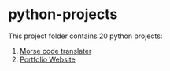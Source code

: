 # python-projects

This project folder contains 20 python projects:

1. [Morse code translater](https://github.com/nkp1111/python-projects/tree/main/1.morse_code_translater)
2. [Portfolio Website](https://github.com/nkp1111/python-projects/tree/main/2.portfolio_website)
